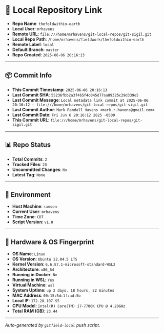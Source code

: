 # 🔗 Local Repository Link

- **Repo Name**: `thefoldwithin-earth`
- **Local User**: `mrhavens`
- **Remote URL**: `file:///home/mrhavens/git-local-repos/git-sigil.git`
- **Local Repo Path**: `/home/mrhavens/fieldwork/thefoldwithin-earth`
- **Remote Label**: `local`
- **Default Branch**: `master`
- **Repo Created**: `2025-06-06 20:16:13`

---

## 📦 Commit Info

- **This Commit Timestamp**: `2025-06-06 20:16:13`
- **Last Commit SHA**: `55236fbb2a3f465f4c045d77aa89325c29d339e5`
- **Last Commit Message**: `Local metadata link commit at 2025-06-06 20:16:12 — file:///home/mrhavens/git-local-repos/git-sigil.git`
- **Last Commit Author**: `Mark Randall Havens <mark.r.havens@gmail.com>`
- **Last Commit Date**: `Fri Jun 6 20:16:12 2025 -0500`
- **This Commit URL**: `file:///home/mrhavens/git-local-repos/git-sigil.git`

---

## 📊 Repo Status

- **Total Commits**: `2`
- **Tracked Files**: `28`
- **Uncommitted Changes**: `No`
- **Latest Tag**: `None`

---

## 🧭 Environment

- **Host Machine**: `samson`
- **Current User**: `mrhavens`
- **Time Zone**: `CDT`
- **Script Version**: `v1.0`

---

## 🧬 Hardware & OS Fingerprint

- **OS Name**: `Linux`
- **OS Version**: `Ubuntu 22.04.5 LTS`
- **Kernel Version**: `6.6.87.1-microsoft-standard-WSL2`
- **Architecture**: `x86_64`
- **Running in Docker**: `No`
- **Running in WSL**: `Yes`
- **Virtual Machine**: `wsl`
- **System Uptime**: `up 2 days, 18 hours, 22 minutes`
- **MAC Address**: `00:15:5d:1f:ad:5b`
- **Local IP**: `172.28.107.95`
- **CPU Model**: `Intel(R) Core(TM) i7-7700K CPU @ 4.20GHz`
- **Total RAM (GB)**: `23.44`

---

_Auto-generated by `gitfield-local` push script._
